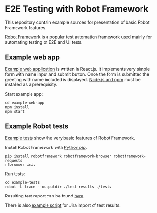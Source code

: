 # E2E Testing with Robot Framework

This repository contain example sources for presentation of basic Robot Framework features.

[Robot Framework](https://robotframework.org/) is a popular test automation framework used mainly for automating testing of E2E and UI tests.

## Example web app

[Example web application](/example-web-app) is written in React.js. It implements very simple form with name input and submit button. Once the form is submitted the greeting with name included is displayed. [Node.js and npm](https://docs.npmjs.com/downloading-and-installing-node-js-and-npm) must be installed as a prerequisity.

Start example app:

```
cd example-web-app
npm install
npm start
```

## Example Robot tests

[Example tests](/example-tests) show the very basic features of Robot Framework.

Install Robot Framework with [Python pip](https://pip.pypa.io/en/stable/installation/):

```
pip install robotframework robotframework-browser robotframework-requests
rfbrowser init
```

Run tests:

```
cd example-tests
robot -L trace --outputdir ./test-results ./tests
```

Resulting test report can be found [here](/example-tests/test-results/report.html).

There is also [example script](/example-tests/jira.sh) for Jira import of test results.